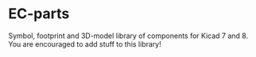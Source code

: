# EC-parts
Symbol, footprint and 3D-model library of components for Kicad 7 and 8. You are encouraged to add stuff to this library!
